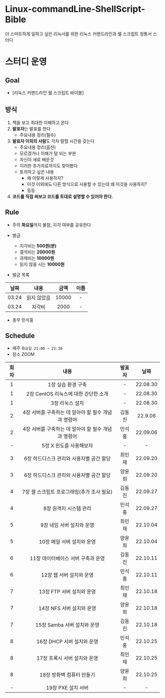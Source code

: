 # Linux-commandLine-ShellScript-Bible
더 스마트하게 일하고 싶은 리눅서를 위한 리눅스 커맨드라인과 쉘 스크립트 정통서 스터디

# 스터디 운영

## Goal
* [리눅스 커맨드라인 쉘 스크립트 바이블]

## 방식
1. 책을 보고 최대한 이해하고 온다
2. **발표자**는 발표를 한다
    - 주요내용 정리(필수)
3. **발표자 이외의 사람**도 각자 말할 시간을 갖는다
    - 주요내용 정리(옵션)
    - 모르겠거나 이해가 덜 되는 부분
    - 자신이 새로 배운것
    - 이러한 추가자료까지도 찾아봤다
    - 토의하고 싶은 내용
        - 왜 이렇게 사용하지?
        - 이것 이외에도 다른 방식으로 사용할 수 있는데 왜 이것을 사용하지?
        - 등등
 4. <b>코드를 직접 써보고 코드를 토대로 설명할 수 있어야 한다.</b>
        
## Rule
- 주의 **화요일**까지 불참, 지각 여부를 공유한다
- 벌금
    - 지각비는 **500원(분)**
    - 결석비는 **20000원**
    - 과제비는 **10000원**
    - 읽지 않을 시는 **10000원**
    
- 벌금 목록  
  
|날짜|내용|금액|이름|  
| :---: | :---: | :---: | :---: |  
|03.24|읽지 않았음|10000| - |  
|03.24|지각비|2000| - |  

- 총무 민석홍

## Schedule
- 매주  `화요일 21:00 ~ 22:30`  
- 장소 ZOOM

|회차|내용|발표자|날짜|
| :---: | :---: | :---: | :---: |
| 1 | 1장 실습 환경 구축 | - | 22.08.30 |
| 1 | 2장 CentOS 리눅스에 대한 간단한 소개 | - | 22.08.30 |
| 1 | 3장 리눅스 설치 | - | 22.08.30 |
| 2 | 4장 서버를 구축하는 데 알아야 할 필수 개념과 명령어 | 김동진 | 22.9.06 |
| 2 | 4장 서버를 구축하는 데 알아야 할 필수 개념과 명령어 | 민석홍 | 22.09.06 |
| - | 5정 X 윈도를 사용해보자 | - | - |
| 3 | 6장 하드디스크 관리와 사용자별 공간 할당 | 최민재 | 22.09.20 |
| 3 | 6장 하드디스크 관리와 사용자별 공간 할당 | 양윤희 | 22.09.20 |
| 4 | 7장 셸 스크립트 프로그래밍(추가 조사 필요) | 김동진 | 22.09.27 |
| 4 | 8장 원격지 시스템 관리 | 민석홍 | 22.09.27 |
| 5 | 9장 네임 서버 설치와 운영 | 최민재 | 22.10.04 |
| 5 | 10장 메일 서버 설치와 운영 | 양윤희 | 22.10.04 |
| 6 | 11장 데이터베이스 서버 구축과 운영 | 김동진 | 22.10.11 |
| 6 | 12장 웹 서버 설치와 운영 | 민석홍 | 22.10.11 |
| 7 | 13장 FTP 서버 설치와 운영 | 최민재 | 22.10.18 |
| 7 | 14장 NFS 서버 설치와 운영 | 양윤희 | 22.10.18 |
| 7 | 15장 Samba 서버 설치와 운영 | 김동진 | 22.10.18 |
| 8 | 16장 DHCP 서버 설치와 운영 | 민석홍 | 22.10.25 |
| 8 | 17장 프록시 서버 설치와 운영 | 최민재 | 22.10.25 |
| 8 | 18장 방화벽 컴퓨터 만들기 | 양윤희 | 22.10.25 |
| - | 19장 PXE 설치 서버 | - | - |

